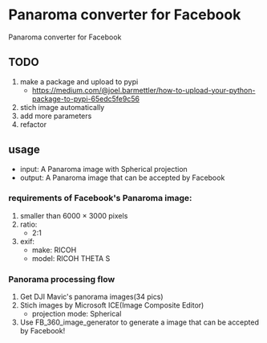 # Panaroma converter for Facebook
Panaroma converter for Facebook

## TODO
1. make a package and upload to pypi
    * https://medium.com/@joel.barmettler/how-to-upload-your-python-package-to-pypi-65edc5fe9c56
1. stich image automatically
1. add more parameters
1. refactor

## usage
* input: A Panaroma image with Spherical projection
* output: A Panaroma image that can be accepted by Facebook


### requirements of Facebook's Panaroma image:
1. smaller than 6000 × 3000 pixels
1. ratio: 
    * 2:1
1. exif:
    * make: RICOH
    * model: RICOH THETA S


### Panorama processing flow
1. Get DJI Mavic's panorama images(34 pics)
1. Stich images by Microsoft ICE(Image Composite Editor)
    * projection mode: Spherical
1. Use FB_360_image_generator to generate a image that can be accepted by Facebook!

